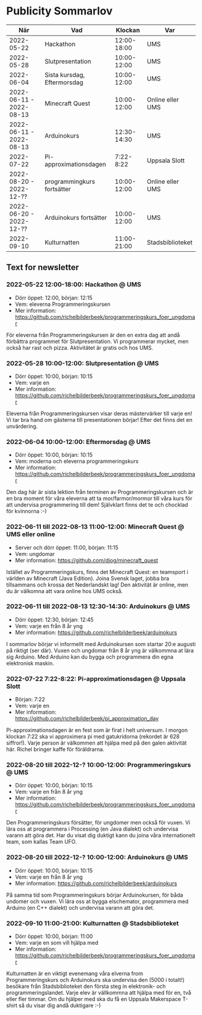 # Publicity Sommarlov

När                     |Vad                          | Klockan     | Var
------------------------|-----------------------------|-------------|------------------
2022-05-22              | Hackathon                   | 12:00-18:00 | UMS
2022-05-28              | Slutpresentation            | 10:00-12:00 | UMS
2022-06-04              | Sista kursdag, Eftermorsdag | 10:00-12:00 | UMS
2022-06-11 - 2022-08-13 | Minecraft Quest             | 10:00-12:00 | Online eller UMS
2022-06-11 - 2022-08-13 | Arduinokurs                 | 12:30-14:30 | UMS
2022-07-22              | Pi-approximationsdagen      | 7:22-8:22   | Uppsala Slott
2022-08-20 - 2022-12-?? | programmingkurs fortsätter  | 10:00-12:00 | Online eller UMS
2022-06-20 - 2022-12-?? | Arduinokurs fortsätter      | 10:00-12:00 | UMS
2022-09-10              | Kulturnatten                | 11:00-21:00 | Stadsbiblioteket

## Text for newsletter

### 2022-05-22 12:00-18:00: Hackathon @ UMS

 * Dörr öppet: 12:00, början: 12:15
 * Vem: eleverna Programmeringskursen
 * Mer information: https://github.com/richelbilderbeek/programmeringskurs_foer_ungdomar

För eleverna från Programmeringskursen är den en extra dag att andå 
förbättra programmet för Slutpresentation. 
Vi programmerar mycket, men också har rast och pizza.
Aktivitätet är gratis och hos UMS.

### 2022-05-28 10:00-12:00: Slutpresentation @ UMS

 * Dörr öppet: 10:00, början: 10:15
 * Vem: varje en 
 * Mer information: https://github.com/richelbilderbeek/programmeringskurs_foer_ungdomar

Eleverna från Programmeringskursen visar deras mästervärker
till varje en! Vi tar bra hand om gästerna till presentationen
börjar! Efter det finns det en unvärdering.

### 2022-06-04 10:00-12:00: Eftermorsdag @ UMS

 * Dörr öppet: 10:00, början: 10:15
 * Vem: moderna och eleverna programmeringskurs
 * Mer information: https://github.com/richelbilderbeek/programmeringskurs_foer_ungdomar

Den dag här är sista lektion från terminen av Programmeringskursen
och är en bra moment för våra eleverna att ta mor/farmor/mormor
till våra kurs för att undervisa programmering till dem!
Självklart finns det te och chocklad för kvinnorna :-)

### 2022-06-11 till 2022-08-13 11:00-12:00: Minecraft Quest @ UMS eller online

 * Server och dörr öppet: 11:00, början: 11:15
 * Vem: ungdomar
 * Mer information: https://github.com/djog/minecraft_quest

Istället av Programmeringskurs, finns det Minecraft Quest: en teamsport
i världen av Minecraft (Java Edition). Joina Svensk laget, jobba bra
tillsammans och krossa det Nederlandskt lag! 
Den aktivität är online, men du är välkomna att vara online hos UMS också.

### 2022-06-11 till 2022-08-13 12:30-14:30: Arduinokurs @ UMS

 * Dörr öppet: 12:30, början: 12:45
 * Vem: varje en från 8 år yng
 * Mer information: https://github.com/richelbilderbeek/arduinokurs

I sommarlov börjar vi informellt med Arduinokursen som startar
20:e augusti på riktigt (ser där). Vuxen och ungdomar från 8 år yng
är välkommna at lära sig Arduino. Med Arduino kan du bygga och programmera
din egna elektronisk maskin. 

### 2022-07-22 7:22-8:22: Pi-approximationsdagen @ Uppsala Slott

 * Början: 7:22
 * Vem: varje en
 * Mer information: https://github.com/richelbilderbeek/pi_approximation_day

Pi-approximationsdagen är en fest som är firat i helt universum.
I morgon klockan 7:22 ska vi approximera pi med gatukridorna (rekordet
är 628 siffror!). Varje person är välkommen att hjälpa med på den
galen aktivität här. Richel bringer kaffe för föräldrarna.

### 2022-08-20 till 2022-12-? 10:00-12:00: Programmeringskurs @ UMS

 * Dörr öppet: 10:00, början: 10:15
 * Vem: varje en från 8 år yng
 * Mer information: https://github.com/richelbilderbeek/programmeringskurs_foer_ungdomar

Den Programmeringskurs försätter, för ungdomer men också för vuxen.
Vi lära oss at programmera i Processing (en Java dialekt) och
undervisa varann att göra det. Har du visat dig duktigt kann du
joina våra internationelt team, som kallas Team UFO.

### 2022-08-20 till 2022-12-? 10:00-12:00: Arduinokurs @ UMS

 * Dörr öppet: 10:00, början: 10:15
 * Vem: varje en från 8 år yng
 * Mer information: https://github.com/richelbilderbeek/arduinokurs

På samma tid som Programmeringskurs börjar Arduinokursen,
för båda undomer och vuxen. 
Vi lära oss at bygga elschemator, programmera med Arduino (en C++ dialekt) och
undervisa varann att göra det.

### 2022-09-10 11:00-21:00: Kulturnatten @ Stadsbiblioteket

 * Dörr öppet: 10:00, början: 11:00
 * Vem: varje en som vill hjälpa med
 * Mer information: https://github.com/richelbilderbeek/programmeringskurs_foer_ungdomar

Kulturnatten är en viktigt evenemang våra elverna from Programmeringskurs
och Arduinokurs ska undervisa den (5000 i totalt!) besökare från
Stadsbiblioteket den första steg in elektronik- och programmeringslandet.
Varje elev är vällkommna att hjälpa med för en, två eller fler timmar.
Om du hjälper med ska du få en Uppsala Makerspace T-shirt
så du visar dig andå duktigare :-)

